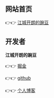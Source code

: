 ## 网站首页

👉👉 [江城开朗的豌豆](https://tinyurl.com/yangtaoWeb)

## 开发者

**江城开朗的豌豆**

👉👉 [掘金](https://juejin.cn/user/3307789418773736)

👉👉 [github](https://github.com/yangtao5201314)

👉👉 [个人博客](https://blog.csdn.net/qq_48652579?type=lately)
